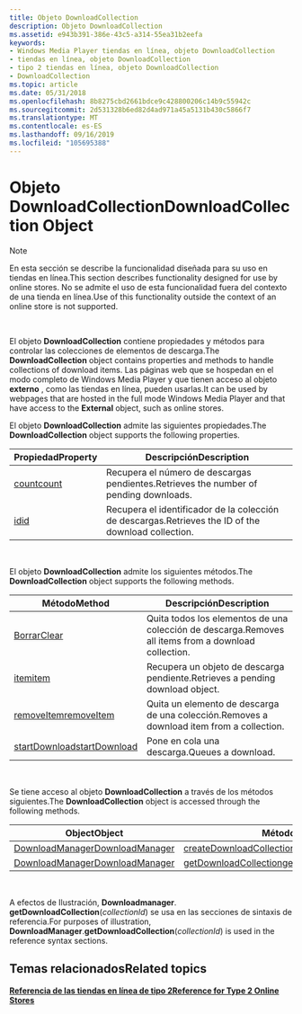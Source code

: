 ```yaml
---
title: Objeto DownloadCollection
description: Objeto DownloadCollection
ms.assetid: e943b391-386e-43c5-a314-55ea31b2eefa
keywords:
- Windows Media Player tiendas en línea, objeto DownloadCollection
- tiendas en línea, objeto DownloadCollection
- tipo 2 tiendas en línea, objeto DownloadCollection
- DownloadCollection
ms.topic: article
ms.date: 05/31/2018
ms.openlocfilehash: 8b8275cbd2661bdce9c428800206c14b9c55942c
ms.sourcegitcommit: 2d531328b6ed82d4ad971a45a5131b430c5866f7
ms.translationtype: MT
ms.contentlocale: es-ES
ms.lasthandoff: 09/16/2019
ms.locfileid: "105695388"
---
```

# <a name="downloadcollection-object"></a><span data-ttu-id="4224a-107">Objeto DownloadCollection</span><span class="sxs-lookup"><span data-stu-id="4224a-107">DownloadCollection Object</span></span>

> [!Note]  
> <span data-ttu-id="4224a-108">En esta sección se describe la funcionalidad diseñada para su uso en tiendas en línea.</span><span class="sxs-lookup"><span data-stu-id="4224a-108">This section describes functionality designed for use by online stores.</span></span> <span data-ttu-id="4224a-109">No se admite el uso de esta funcionalidad fuera del contexto de una tienda en línea.</span><span class="sxs-lookup"><span data-stu-id="4224a-109">Use of this functionality outside the context of an online store is not supported.</span></span>

 

<span data-ttu-id="4224a-110">El objeto **DownloadCollection** contiene propiedades y métodos para controlar las colecciones de elementos de descarga.</span><span class="sxs-lookup"><span data-stu-id="4224a-110">The **DownloadCollection** object contains properties and methods to handle collections of download items.</span></span> <span data-ttu-id="4224a-111">Las páginas web que se hospedan en el modo completo de Windows Media Player y que tienen acceso al objeto **externo** , como las tiendas en línea, pueden usarlas.</span><span class="sxs-lookup"><span data-stu-id="4224a-111">It can be used by webpages that are hosted in the full mode Windows Media Player and that have access to the **External** object, such as online stores.</span></span>

<span data-ttu-id="4224a-112">El objeto **DownloadCollection** admite las siguientes propiedades.</span><span class="sxs-lookup"><span data-stu-id="4224a-112">The **DownloadCollection** object supports the following properties.</span></span>



| <span data-ttu-id="4224a-113">Propiedad</span><span class="sxs-lookup"><span data-stu-id="4224a-113">Property</span></span>                              | <span data-ttu-id="4224a-114">Descripción</span><span class="sxs-lookup"><span data-stu-id="4224a-114">Description</span></span>                                  |
|---------------------------------------|----------------------------------------------|
| [<span data-ttu-id="4224a-115">count</span><span class="sxs-lookup"><span data-stu-id="4224a-115">count</span></span>](downloadcollection-count.md) | <span data-ttu-id="4224a-116">Recupera el número de descargas pendientes.</span><span class="sxs-lookup"><span data-stu-id="4224a-116">Retrieves the number of pending downloads.</span></span>   |
| [<span data-ttu-id="4224a-117">id</span><span class="sxs-lookup"><span data-stu-id="4224a-117">id</span></span>](downloadcollection-id.md)       | <span data-ttu-id="4224a-118">Recupera el identificador de la colección de descargas.</span><span class="sxs-lookup"><span data-stu-id="4224a-118">Retrieves the ID of the download collection.</span></span> |



 

<span data-ttu-id="4224a-119">El objeto **DownloadCollection** admite los siguientes métodos.</span><span class="sxs-lookup"><span data-stu-id="4224a-119">The **DownloadCollection** object supports the following methods.</span></span>



| <span data-ttu-id="4224a-120">Método</span><span class="sxs-lookup"><span data-stu-id="4224a-120">Method</span></span>                                                | <span data-ttu-id="4224a-121">Descripción</span><span class="sxs-lookup"><span data-stu-id="4224a-121">Description</span></span>                                   |
|-------------------------------------------------------|-----------------------------------------------|
| [<span data-ttu-id="4224a-122">Borrar</span><span class="sxs-lookup"><span data-stu-id="4224a-122">Clear</span></span>](downloadcollection-clear.md)                 | <span data-ttu-id="4224a-123">Quita todos los elementos de una colección de descarga.</span><span class="sxs-lookup"><span data-stu-id="4224a-123">Removes all items from a download collection.</span></span> |
| [<span data-ttu-id="4224a-124">item</span><span class="sxs-lookup"><span data-stu-id="4224a-124">item</span></span>](downloadcollection-item.md)                   | <span data-ttu-id="4224a-125">Recupera un objeto de descarga pendiente.</span><span class="sxs-lookup"><span data-stu-id="4224a-125">Retrieves a pending download object.</span></span>          |
| [<span data-ttu-id="4224a-126">removeItem</span><span class="sxs-lookup"><span data-stu-id="4224a-126">removeItem</span></span>](downloadcollection-removeitem.md)       | <span data-ttu-id="4224a-127">Quita un elemento de descarga de una colección.</span><span class="sxs-lookup"><span data-stu-id="4224a-127">Removes a download item from a collection.</span></span>    |
| [<span data-ttu-id="4224a-128">startDownload</span><span class="sxs-lookup"><span data-stu-id="4224a-128">startDownload</span></span>](downloadcollection-startdownload.md) | <span data-ttu-id="4224a-129">Pone en cola una descarga.</span><span class="sxs-lookup"><span data-stu-id="4224a-129">Queues a download.</span></span>                            |



 

<span data-ttu-id="4224a-130">Se tiene acceso al objeto **DownloadCollection** a través de los métodos siguientes.</span><span class="sxs-lookup"><span data-stu-id="4224a-130">The **DownloadCollection** object is accessed through the following methods.</span></span>



| <span data-ttu-id="4224a-131">Object</span><span class="sxs-lookup"><span data-stu-id="4224a-131">Object</span></span>                                        | <span data-ttu-id="4224a-132">Método</span><span class="sxs-lookup"><span data-stu-id="4224a-132">Method</span></span>                                                                   |
|-----------------------------------------------|--------------------------------------------------------------------------|
| [<span data-ttu-id="4224a-133">DownloadManager</span><span class="sxs-lookup"><span data-stu-id="4224a-133">DownloadManager</span></span>](downloadmanager-object.md) | [<span data-ttu-id="4224a-134">createDownloadCollection</span><span class="sxs-lookup"><span data-stu-id="4224a-134">createDownloadCollection</span></span>](downloadmanager-createdownloadcollection.md) |
| [<span data-ttu-id="4224a-135">DownloadManager</span><span class="sxs-lookup"><span data-stu-id="4224a-135">DownloadManager</span></span>](downloadmanager-object.md) | [<span data-ttu-id="4224a-136">getDownloadCollection</span><span class="sxs-lookup"><span data-stu-id="4224a-136">getDownloadCollection</span></span>](downloadmanager-getdownloadcollection.md)       |



 

<span data-ttu-id="4224a-137">A efectos de Ilustración, **Downloadmanager**. **getDownloadCollection**(*collectionId*) se usa en las secciones de sintaxis de referencia.</span><span class="sxs-lookup"><span data-stu-id="4224a-137">For purposes of illustration, **DownloadManager**.**getDownloadCollection**(*collectionId*) is used in the reference syntax sections.</span></span>

## <a name="related-topics"></a><span data-ttu-id="4224a-138">Temas relacionados</span><span class="sxs-lookup"><span data-stu-id="4224a-138">Related topics</span></span>

<dl> <dt>

[<span data-ttu-id="4224a-139">**Referencia de las tiendas en línea de tipo 2**</span><span class="sxs-lookup"><span data-stu-id="4224a-139">**Reference for Type 2 Online Stores**</span></span>](reference-for-type-2-online-stores.md)
</dt> </dl>

 

 




